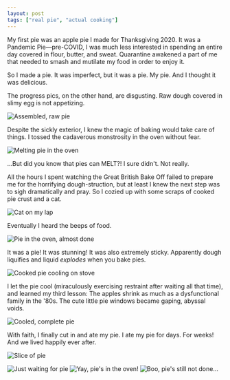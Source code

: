 ```yaml
---
layout: post
tags: ["real pie", "actual cooking"]
---
```

My first pie was an apple pie I made for Thanksgiving 2020. It was a Pandemic Pie&mdash;pre-COVID, I was much less interested in spending an entire day covered in flour, butter, and sweat. Quarantine awakened a part of me that needed to smash and mutilate my food in order to enjoy it.

So I made a pie. It was imperfect, but it was a pie. My pie. And I thought it was delicious. 

The progress pics, on the other hand, are disgusting. Raw dough covered in slimy egg is not appetizing.

![Assembled, raw pie](/assets/img/first_pie/raw_pie.jpg)

Despite the sickly exterior, I knew the magic of baking would take care of things. I tossed the cadaverous monstrosity in the oven without fear.

![Melting pie in the oven](/assets/img/first_pie/melting_pie.jpg)

...But did you know that pies can MELT?! I sure didn't. Not really. 

All the hours I spent watching the Great British Bake Off failed to prepare me for the horrifying dough-struction, but at least I knew the next step was to sigh dramatically and pray. So I cozied up with some scraps of cooked pie crust and a cat.

![Cat on my lap](/assets/img/first_pie/waiting_on_pie.jpg)

Eventually I heard the beeps of food.

![Pie in the oven, almost done](/assets/img/first_pie/sticky_pie.jpg)

It was a pie! It was stunning! It was also extremely sticky. Apparently dough liquifies and liquid _explodes_ when you bake pies.

![Cooked pie cooling on stove](/assets/img/first_pie/done_pie.jpg)

I let the pie cool (miraculously exercising restraint after waiting all that time), and learned my third lesson: The apples shrink as much as a dysfunctional family in the '80s. The cute little pie windows became gaping, abyssal voids.

![Cooled, complete pie](/assets/img/first_pie/cool_pie.jpg)

With faith, I finally cut in and ate my pie. I ate my pie for days. For weeks! And we lived happily ever after.

![Slice of pie](/assets/img/first_pie/pie_slice.jpg)

<div class="selfies">
  <img src="/assets/img/first_pie/just_waiting_for_pie.jpg" alt="Just waiting for pie">
  <img src="/assets/img/first_pie/yay_pie_in_oven.jpg" alt="Yay, pie's in the oven!">
  <img src="/assets/img/first_pie/boo_pie_still_not_done.jpg" alt="Boo, pie's still not done...">
</div>